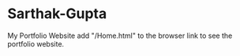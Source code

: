 # Sarthak-Gupta
My Portfolio Website
add "/Home.html" to the browser link to see the portfolio website.
